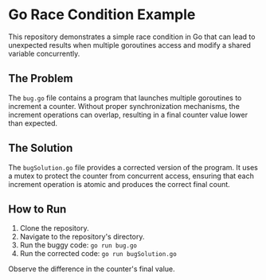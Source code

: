 # Go Race Condition Example

This repository demonstrates a simple race condition in Go that can lead to unexpected results when multiple goroutines access and modify a shared variable concurrently.

## The Problem
The `bug.go` file contains a program that launches multiple goroutines to increment a counter. Without proper synchronization mechanisms, the increment operations can overlap, resulting in a final counter value lower than expected.

## The Solution
The `bugSolution.go` file provides a corrected version of the program. It uses a mutex to protect the counter from concurrent access, ensuring that each increment operation is atomic and produces the correct final count.

## How to Run
1. Clone the repository.
2. Navigate to the repository's directory.
3. Run the buggy code: `go run bug.go`
4. Run the corrected code: `go run bugSolution.go`

Observe the difference in the counter's final value.